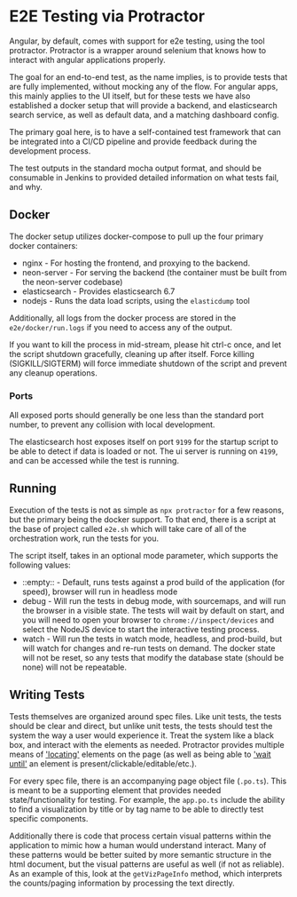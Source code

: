 # E2E Testing via Protractor
Angular, by default, comes with support for e2e testing, using the tool protractor.  Protractor is a wrapper
around selenium that knows how to interact with angular applications properly.

The goal for an end-to-end test, as the name implies, is to provide tests that are fully implemented, without 
mocking any of the flow.  For angular apps, this mainly applies to the UI itself, but for these tests
we have also established a docker setup that will provide a backend, and elasticsearch search service, as well
as default data, and a matching dashboard config.

The primary goal here, is to have a self-contained test framework that can be integrated into a CI/CD pipeline
and provide feedback during the development process.

The test outputs in the standard mocha output format, and should be consumable in Jenkins to provided detailed
information on what tests fail, and why.

## Docker
The docker setup utilizes docker-compose to pull up the four primary docker containers:
* nginx - For hosting the frontend, and proxying to the backend.
* neon-server - For serving the backend (the container must be built from the neon-server codebase)
* elasticsearch - Provides elasticsearch 6.7
* nodejs - Runs the data load scripts, using the `elasticdump` tool

Additionally, all logs from the docker process are stored in the `e2e/docker/run.logs` if you need to access any of the 
output.

If you want to kill the process in mid-stream, please hit ctrl-c once, and let the script shutdown gracefully, cleaning up after itself.  Force killing (SIGKILL/SIGTERM) will force immediate shutdown of the script and prevent any cleanup operations.

### Ports
All exposed ports should generally be one less than the standard port number, to prevent any collision with local
development.

The elasticsearch host exposes itself on port `9199` for the startup script to be able to detect if data is loaded or not.
The ui server is running on `4199`, and can be accessed while the test is running.

## Running
Execution of the tests is not as simple as `npx protractor` for a few reasons, but the primary being the docker support.  To that end, 
there is a script at the base of project called `e2e.sh` which will take care of all of the orchestration work, run the tests for you.

The script itself, takes in an optional mode parameter, which supports the following values:
  * ::empty:: - Default, runs tests against a prod build of the application (for speed), browser will run in headless mode
  * debug - Will run the tests in debug mode, with sourcemaps, and will run the browser in a visible state.  The tests will wait by default on start, and you will need to open your browser to `chrome://inspect/devices` and select the NodeJS device to start the interactive testing process.
  * watch - Will run the tests in watch mode, headless, and prod-build, but will watch for changes and re-run tests on demand.  The docker state
  will not be reset, so any tests that modify the database state (should be none) will not be repeatable.

## Writing Tests
Tests themselves are organized around spec files.  Like unit tests, the tests should be clear and direct, but unlike unit tests, the tests should test the system the way a user would experience it.  Treat the system like a black box, and interact with the elements as needed. Protractor provides multiple means of ['locating'](https://www.protractortest.org/#/api?view=ProtractorBy) elements on the page (as well as being able to ['wait until'](https://www.protractortest.org/#/api?view=ProtractorExpectedConditions) an element is present/clickable/editable/etc.).  

For every spec file, there is an accompanying page object file (`.po.ts`).  This is meant to be a supporting element that provides needed state/functionality for testing.  For example, the `app.po.ts` include the ability to find a visualization by title or by tag name to be able to
directly test specific components.  

Additionally there is code that process certain visual patterns within the application to mimic how a human would understand interact.  Many of these patterns would be better suited by more semantic structure in the html document, but the visual patterns are useful as well (if not as reliable).  As an example of this, look at the `getVizPageInfo` method, which interprets the counts/paging information by processing the text directly.